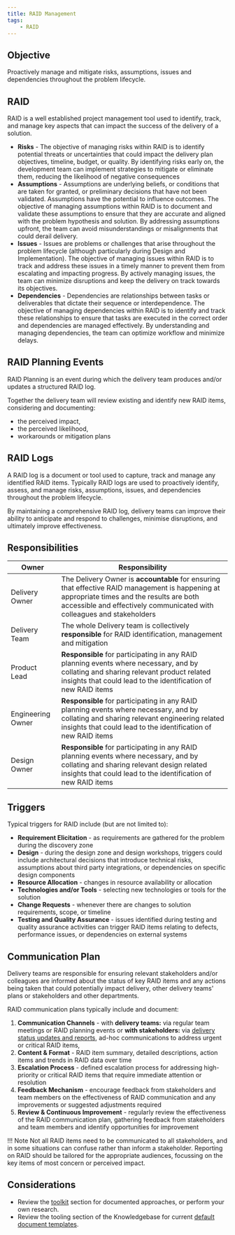 ```yaml
---
title: RAID Management
tags:
    - RAID
---
```

## Objective

Proactively manage and mitigate risks, assumptions, issues and dependencies throughout the problem lifecycle.

## RAID

RAID is a well established project management tool used to identify, track, and manage key aspects that can impact the success of the delivery of a solution. 

- **Risks** - The objective of managing risks within RAID is to identify potential threats or uncertainties that could impact the delivery plan objectives, timeline, budget, or quality. By identifying risks early on, the development team can implement strategies to mitigate or eliminate them, reducing the likelihood of negative consequences
- **Assumptions** - Assumptions are underlying beliefs, or conditions that are taken for granted, or preliminary decisions that have not been validated. Assumptions have the potential to influence outcomes. The objective of managing assumptions within RAID is to document and validate these assumptions to ensure that they are accurate and aligned with the problem hypothesis and solution. By addressing assumptions upfront, the team can avoid misunderstandings or misalignments that could derail delivery.
- **Issues** - Issues are problems or challenges that arise throughout the problem lifecycle (although particularly during Design and Implementation). The objective of managing issues within RAID is to track and address these issues in a timely manner to prevent them from escalating and impacting progress. By actively managing issues, the team can minimize disruptions and keep the delivery on track towards its objectives.
- **Dependencies** - Dependencies are relationships between tasks or deliverables that dictate their sequence or interdependence. The objective of managing dependencies within RAID is to identify and track these relationships to ensure that tasks are executed in the correct order and dependencies are managed effectively. By understanding and managing dependencies, the team can optimize workflow and minimize delays.

## RAID Planning Events

RAID Planning is an event during which the delivery team produces and/or updates a structured RAID log.

Together the delivery team will review existing and identify new RAID items, considering and documenting:

- the perceived impact, 
- the perceived likelihood,
- workarounds or mitigation plans

## RAID Logs

A RAID log is a document or tool used to capture, track and manage any identified RAID items. Typically RAID logs are used to proactively identify, assess, and manage risks, assumptions, issues, and dependencies throughout the problem lifecycle. 

By maintaining a comprehensive RAID log, delivery teams can improve their ability to anticipate and respond to challenges, minimise disruptions, and ultimately improve effectiveness.


## Responsibilities

| Owner                 | Responsibility |
|---|---|
| Delivery Owner        | The Delivery Owner is **accountable** for ensuring that effective RAID management is happening at appropriate times and the results are both accessible and effectively communicated with colleagues and stakeholders |
| Delivery Team         | The whole Delivery team is collectively **responsible** for RAID identification, management and mitigation |
| Product Lead          | **Responsible** for participating in any RAID planning events where necessary, and by collating and sharing relevant product related insights that could lead to the identification of new RAID items |
| Engineering Owner     | **Responsible** for participating in any RAID planning events where necessary, and by collating and sharing relevant engineering related insights that could lead to the identification of new RAID items |
| Design Owner          | **Responsible** for participating in any RAID planning events where necessary, and by collating and sharing relevant design related insights that could lead to the identification of new RAID items |

## Triggers
Typical triggers for RAID include (but are not limited to):

- **Requirement Elicitation** - as requirements are gathered for the problem during the discovery zone 
- **Design** - during the design zone and design workshops, triggers could include architectural decisions that introduce technical risks, assumptions about third party integrations, or dependencies on specific design components
- **Resource Allocation** - changes in resource availability or allocation
- **Technologies and/or Tools** - selecting new technologies or tools for the solution 
- **Change Requests** - whenever there are changes to solution requirements, scope, or timeline
- **Testing and Quality Assurance** - issues identified during testing and quality assurance activities can trigger RAID items relating to defects, performance issues, or dependencies on external systems 


## Communication Plan

Delivery teams are responsible for ensuring relevant stakeholders and/or colleagues are informed about the status of key RAID items and any actions being taken that could potentially impact delivery, other delivery teams' plans or stakeholders and other departments.

RAID communication plans typically include and document:

1. **Communication Channels** - with **delivery teams:** via regular team meetings or RAID planning events or **with stakeholders:** via [delivery status updates and reports](../Governance/Delivery-Governance/Delivery-Status-Reporting/index.md), ad-hoc communications to address urgent or critical RAID items, 
2. **Content & Format** - RAID item summary, detailed descriptions, action items and trends in RAID data over time
3. **Escalation Process** - defined escalation process for addressing high-priority or critical RAID items that require immediate attention or resolution 
4. **Feedback Mechanism** - encourage feedback from stakeholders and team members on the effectiveness of RAID communication and any improvements or suggested adjustments required
5. **Review & Continuous Improvement** - regularly review the effectiveness of the RAID communication plan, gathering feedback from stakeholders and team members and identify opportunities for improvement

!!! Note
    Not all RAID items need to be communicated to all stakeholders, and in some situations can confuse rather than inform a stakeholder. Reporting on RAID should be tailored for the appropriate audiences, focussing on the key items of most concern or perceived impact.


## Considerations

- Review the [toolkit](../../Ways-of-Working/Toolkit/index.md) section for documented approaches, or perform your own research.
- Review the tooling section of the Knowledgebase for current [default document templates](https://knowledgebase.platformdev.amdigital.co.uk/Tools-and-Providers/AMPFlow-Governance/).
